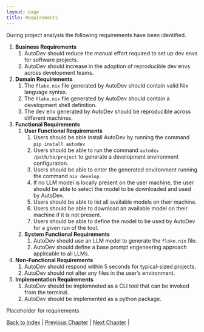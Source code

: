 ```yaml
---
layout: page
title: Requirements
---
```


During project analysis the following requirements have been identified.

1. **Business Requirements**
    1. AutoDev should reduce the manual effort required to set up dev envs for software projects.
    1. AutoDev should increase in the adoption of reproducible dev envs across development teams.
1. **Domain Requirements**
    1. The `flake.nix` file generated by AutoDev should contain valid Nix language syntax.
    1. The `flake.nix` file generated by AutoDev should contain a development shell definition.
    1. The dev env generated by AutoDev should be reproducible across different machines.
1. **Functional Requirements**
    1. **User Functional Requirements**
        1. Users should be able install AutoDev by running the command `pip install autodev`
        1. Users should be able to run the command `autodev /path/to/project` to generate a development environment configuration.
        1. Users should be able to enter the generated environment running the command `nix develop`.
        1. If no LLM model is locally present on the user machine, the user should be able to select the model to be downloaded and used by AutoDev.
        1. Users should be able to list all available models on their machine.
        1. Users should be able to download an available model on their machine if it is not present.
        1. Users should be able to define the model to be used by AutoDev for a given run of the tool.
    1. **System Functional Requirements**
        1. AutoDev should use an LLM model to generate the `flake.nix` file.
        1. AutoDev should define a base prompt engeneering approach applicable to all LLMs.
1. **Non-Functional Requirements**
    1. AutoDev should respond within 5 seconds for typical-sized projects.
    1. AutoDev should not alter any files in the user’s environment.
1. **Implementation Requirements**
    1. AutoDev should be implemneted as a CLI tool that can be invoked from the terminal.
    1. AutoDev should be implemented as a python package.

Placeholder for requirements

[Back to index](./index.md) |
[Previous Chapter](./introduction.md) |
[Next Chapter](./architectural-design.md) |
